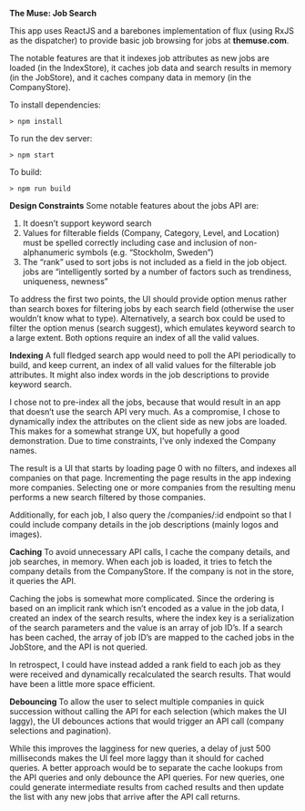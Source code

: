 **The Muse: Job Search**

This app uses ReactJS and a barebones implementation of flux (using RxJS as the dispatcher) to provide basic job browsing for jobs at **themuse.com**.

The notable features are that it indexes job attributes as new jobs are loaded (in the IndexStore), it caches job data and search results in memory (in the JobStore), and it caches company data in memory (in the CompanyStore).  

To install dependencies:
```
> npm install
```

To run the dev server:
```
> npm start
```

To build:
```
> npm run build
```

**Design Constraints**
Some notable features about the jobs API are:
1. It doesn’t support keyword search
2. Values for filterable fields (Company, Category, Level, and Location) must be spelled correctly including case and inclusion of non-alphanumeric symbols (e.g. “Stockholm, Sweden”)
3. The “rank” used to sort jobs is not included as a field in the job object. jobs are “intelligently sorted by a number of factors such as trendiness, uniqueness, newness”

To address the first two points, the UI should provide option menus rather than search boxes for filtering jobs by each search field (otherwise the user wouldn’t know what to type). Alternatively, a search box could be used to filter the option menus (search suggest), which emulates keyword search to a large extent. Both options require an index of all the valid values. 

**Indexing**
A full fledged search app would need to poll the API periodically to build, and keep current, an index of all valid values for the filterable job attributes. It might also index words in the job descriptions to provide keyword search.

I chose not to pre-index all the jobs, because that would result in an app that doesn’t use the search API very much. As a compromise, I chose to dynamically index the attributes on the client side as new jobs are loaded. This makes for a somewhat strange UX, but hopefully a good demonstration. Due to time constraints, I’ve only indexed the Company names. 

The result is a UI that starts by loading page 0 with no filters, and indexes all companies on that page. Incrementing the page results in the app indexing more companies. Selecting one or more companies from the resulting menu performs a new search filtered by those companies. 

Additionally, for each job, I also query the /companies/:id endpoint so that I could include company details in the job descriptions (mainly logos and images).

**Caching**
To avoid unnecessary API calls, I cache the company details, and job searches, in memory. When each job is loaded, it tries to fetch the company details from the CompanyStore. If the company is not in the store, it queries the API. 

Caching the jobs is somewhat more complicated. Since the ordering is based on an implicit rank which isn’t encoded as a value in the job data, I created an index of the search results, where the index key is a serialization of the search parameters and the value is an array of job ID’s. If a search has been cached, the array of job ID’s are mapped to the cached jobs in the JobStore, and the API is not queried.

In retrospect, I could have instead added a rank field to each job as they were received and dynamically recalculated the search results. That would have been a little more space efficient.    

**Debouncing**
To allow the user to select multiple companies in quick succession without calling the API for each selection (which makes the UI laggy), the UI debounces actions that would trigger an API call (company selections and pagination). 

While this improves the lagginess for new queries, a delay of just 500 milliseconds makes the UI feel more laggy than it should for cached queries. A better approach would be to separate the cache lookups from the API queries and only debounce the API queries. For new queries, one could generate intermediate results from cached results and then update the list with any new jobs that arrive after the API call returns.





